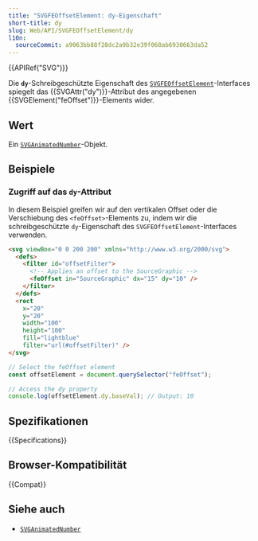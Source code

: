 ```yaml
---
title: "SVGFEOffsetElement: dy-Eigenschaft"
short-title: dy
slug: Web/API/SVGFEOffsetElement/dy
l10n:
  sourceCommit: a9063bb88f28dc2a9b32e39f060ab6930663da52
---
```


{{APIRef("SVG")}}

Die **`dy`**-Schreibgeschützte Eigenschaft des [`SVGFEOffsetElement`](/de/docs/Web/API/SVGFEOffsetElement)-Interfaces spiegelt das {{SVGAttr("dy")}}-Attribut des angegebenen {{SVGElement("feOffset")}}-Elements wider.

## Wert

Ein [`SVGAnimatedNumber`](/de/docs/Web/API/SVGAnimatedNumber)-Objekt.

## Beispiele

### Zugriff auf das `dy`-Attribut

In diesem Beispiel greifen wir auf den vertikalen Offset oder die Verschiebung des `<feOffset>`-Elements zu, indem wir die schreibgeschützte `dy`-Eigenschaft des `SVGFEOffsetElement`-Interfaces verwenden.

```html
<svg viewBox="0 0 200 200" xmlns="http://www.w3.org/2000/svg">
  <defs>
    <filter id="offsetFilter">
      <!-- Applies an offset to the SourceGraphic -->
      <feOffset in="SourceGraphic" dx="15" dy="10" />
    </filter>
  </defs>
  <rect
    x="20"
    y="20"
    width="100"
    height="100"
    fill="lightblue"
    filter="url(#offsetFilter)" />
</svg>
```

```js
// Select the feOffset element
const offsetElement = document.querySelector("feOffset");

// Access the dy property
console.log(offsetElement.dy.baseVal); // Output: 10
```

## Spezifikationen

{{Specifications}}

## Browser-Kompatibilität

{{Compat}}

## Siehe auch

- [`SVGAnimatedNumber`](/de/docs/Web/API/SVGAnimatedNumber)
